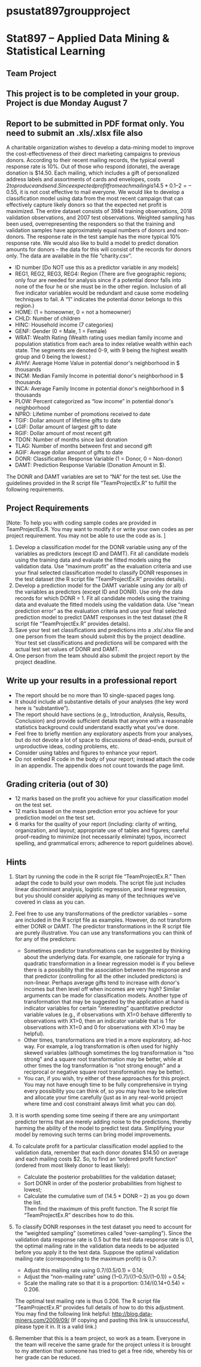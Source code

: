# psustat897groupproject
# Stat897 – Applied Data Mining &amp; Statistical Learning

## Team Project
## This project is to be completed in your group. Project is due Monday August 7
## Report to be submitted in PDF format only. You need to submit an .xls/.xlsx file also  

A charitable organization wishes to develop a data-mining model to improve the cost-effectiveness of their direct marketing campaigns to previous donors. According to their recent mailing records, the typical overall response rate is 10%. Out of those who respond (donate), the average donation is $14.50. Each mailing, which includes a gift of personalized address labels and assortments of cards and envelopes, costs $2 to produce and send. Since expected profit from each mailing is 14.5 * 0.1 – 2 = –$0.55, it is not cost effective to mail everyone. We would like to develop a classification model using data from the most recent campaign that can effectively capture likely donors so that the expected net profit is maximized. The entire dataset consists of 3984 training observations, 2018 validation observations, and 2007 test observations. Weighted sampling has been used, overrepresenting the responders so that the training and validation samples have approximately equal numbers of donors and non-donors. The response rate in the test sample has the more typical 10% response rate. We would also like to build a model to predict donation amounts for donors – the data for this will consist of the records for donors only. The data are available in the file “charity.csv”.  

- ID number [Do NOT use this as a predictor variable in any models]
- REG1, REG2, REG3, REG4: Region (There are five geographic regions; only four are
needed for analysis since if a potential donor falls into none of the four he or she must
be in the other region. Inclusion of all five indicator variables would be redundant and
cause some modeling techniques to fail. A “1” indicates the potential donor belongs to
this region.)
- HOME: (1 = homeowner, 0 = not a homeowner)
- CHLD: Number of children
- HINC: Household income (7 categories)
- GENF: Gender (0 = Male, 1 = Female)
- WRAT: Wealth Rating (Wealth rating uses median family income and
population statistics from each area to index relative wealth within each state. The
segments are denoted 0-9, with 9 being the highest wealth group and 0 being the
lowest.)
- AVHV: Average Home Value in potential donor's neighborhood in $ thousands
- INCM: Median Family Income in potential donor's neighborhood in $ thousands
- INCA: Average Family Income in potential donor's neighborhood in $ thousands
- PLOW: Percent categorized as “low income” in potential donor's neighborhood
- NPRO: Lifetime number of promotions received to date
- TGIF: Dollar amount of lifetime gifts to date
- LGIF: Dollar amount of largest gift to date
- RGIF: Dollar amount of most recent gift
- TDON: Number of months since last donation
- TLAG: Number of months between first and second gift
- AGIF: Average dollar amount of gifts to date
- DONR: Classification Response Variable (1 = Donor, 0 = Non-donor)
- DAMT: Prediction Response Variable (Donation Amount in $).  

The DONR and DAMT variables are set to “NA” for the test set. Use the guidelines provided in the R script file
“TeamProjectEx.R” to fulfill the following requirements.  

## Project Requirements  

[Note: To help you with coding sample codes are provided in TeamProjectEx.R. You may want to
modify it or write your own codes as per project requirement. You may not be able to use the code
as is. ]  

1. Develop a classification model for the DONR variable using any of the variables as predictors (except ID and DAMT). Fit all candidate models using the training data and evaluate the fitted models using the validation data. Use “maximum profit” as the evaluation criteria and use your final selected classification model to classify DONR responses in the test dataset (the R script file “TeamProjectEx.R” provides details).
2. Develop a prediction model for the DAMT variable using any (or all) of the variables as predictors (except ID and DONR). Use only the data records for which DONR = 1. Fit all candidate models using the training data and evaluate the fitted models using the validation data. Use “mean prediction error” as the evaluation criteria and use your final selected prediction model to predict DAMT responses in the test dataset (the R script file “TeamProjectEx.R” provides details).
3. Save your test set classifications and predictions into a .xls/.xlsx file and one person from the team should submit this by the project deadline. Your test set classifications and predictions will be compared with the actual test set values of DONR and DAMT. 
4. One person from the team should also submit the project report by the project deadline.  

## Write up your results in a professional report  

- The report should be no more than 10 single-spaced pages long.
- It should include all substantive details of your analyses (the key word here is “substantive”).
- The report should have sections (e.g., Introduction, Analysis, Results, Conclusion) and provide sufficient details that anyone with a reasonable statistics background could understand exactly what you’ve done.
- Feel free to briefly mention any exploratory aspects from your analyses, but do not devote a lot of space to discussions of dead-ends, pursuit of unproductive ideas, coding problems, etc.
- Consider using tables and figures to enhance your report.
- Do not embed R code in the body of your report; instead attach the code in an appendix. The appendix does not count towards the page limit.  

## Grading criteria (out of 30)  

- 12 marks based on the profit you achieve for your classification model on the test set.
- 12 marks based on the mean prediction error you achieve for your prediction model on the test set.
- 6 marks for the quality of your report (including: clarity of writing, organization, and layout; appropriate use of tables and figures; careful proof-reading to minimize (not necessarily eliminate) typos, incorrect spelling, and grammatical errors; adherence to report guidelines above).   

## Hints  

1. Start by running the code in the R script file “TeamProjectEx.R.” Then adapt the code to build your own models. The script file just includes linear discriminant analysis, logistic regression, and linear regression, but you should consider applying as many of the techniques we’ve covered in class as you can.
2. Feel free to use any transformations of the predictor variables – some are included in the R script file as examples. However, do not transform either DONR or DAMT. The predictor transformations in the R script file are purely illustrative. You can use any transformations you can think of for any of the predictors:
   - Sometimes predictor transformations can be suggested by thinking about the underlying data. For example, one rationale for trying a quadratic transformation in a linear regression model is if you believe there is a possibility that the association between the response and that predictor (controlling for all the other included predictors) is non-linear. Perhaps average gifts tend to increase with donor's incomes but then level off when incomes are very high? Similar arguments can be made for classification models. Another type of transformation that may be suggested by the application at hand is indicator variables for certain "interesting" quantitative predictor variable values (e.g., if observations with X1=0 behave differently to observations with X1>0, then an indicator variable that is 1 for observations with X1=0 and 0 for observations with X1>0 may be helpful).
   - Other times, transformations are tried in a more exploratory, ad-hoc way. For example, a log transformation is often used for highly skewed variables (although sometimes the log transformation is "too strong" and a square root transformation may be better, while at other times the log transformation is "not strong enough" and a reciprocal or negative square root transformation may be better).
   - You can, if you wish, try either of these approaches for this project. You may not have enough time to be fully comprehensive in trying every possibility you can think of, so you may have to be selective and allocate your time carefully (just as in any real-world project where time and cost constraint always limit what you can do).
3. It is worth spending some time seeing if there are any unimportant predictor terms that are merely adding noise to the predictions, thereby harming the ability of the model to predict test data. Simplifying your model by removing such terms can bring model improvements. 
4. To calculate profit for a particular classification model applied to the validation data, remember that each donor donates $14.50 on average and each mailing costs $2. So, to find an “ordered profit function” (ordered from most likely donor to least likely):  

   - Calculate the posterior probabilities for the validation dataset;
   - Sort DONR in order of the posterior probabilities from highest to lowest;
   - Calculate the cumulative sum of (14.5 * DONR – 2) as you go down the list.  
  Then find the maximum of this profit function. The R script file “TeamProjectEx.R” describes how to do this.  
5. To classify DONR responses in the test dataset you need to account for the “weighted sampling” (sometimes called “over-sampling”). Since the validation data response rate is 0.5 but the test data response rate is 0.1, the optimal mailing rate in the validation data needs to be adjusted before you apply it to the test data. Suppose the optimal validation mailing rate (corresponding to the maximum profit) is 0.7:
   - Adjust this mailing rate using 0.7/(0.5/0.1) = 0.14;
   - Adjust the “non-mailing rate” using (1–0.7)/((1–0.5)/(1–0.1)) = 0.54;
   - Scale the mailing rate so that it is a proportion: 0.14/(0.14+0.54) = 0.206.

    The optimal test mailing rate is thus 0.206. The R script file “TeamProjectEx.R” provides full details of how to do this adjustment. You may find the following link helpful: http://blog.data-miners.com/2009/09/ (If copying and pasting this link is unsuccessful, please type it in. It is a valid link.) 

6. Remember that this is a team project, so work as a team. Everyone in the team will receive the same grade for the project unless it is brought to my attention that someone has tried to get a free ride, whereby his or her grade can be reduced.

